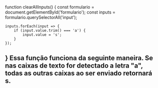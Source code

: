 function clearAllInputs() {
    const formulario = document.getElementById('formulario');
    const inputs = formulario.querySelectorAll('input');

    inputs.forEach(input => {
        if (input.value.trim() === 'a') {
            input.value = 's';
        }
    });


}
Essa função funciona da seguinte maneira. Se nas caixas de texto for detectado a letra "a", todas as outras caixas ao ser enviado retornará s.
---------------------------